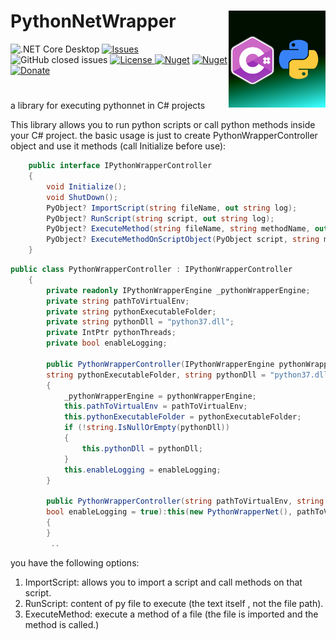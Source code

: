 <h1 align="left">PythonNetWrapper <img src="./Assets/PythonnetWrapper.png" align="right" width="155px" height="155px"></h1> 

![.NET Core Desktop](https://github.com/LiorBanai/PythonNetWrapper/workflows/.NET%20Core%20Desktop/badge.svg)
<a href="https://github.com/LiorBanai/PythonNetWrapper/issues">
    <img src="https://img.shields.io/github/issues/LiorBanai/PythonNetWrapper"  alt="Issues"/>
</a> ![GitHub closed issues](https://img.shields.io/github/issues-closed-raw/LiorBanai/PythonNetWrapper)
<a href="https://github.com/LiorBanai/PythonNetWrapper/blob/master/LICENSE">
    <img src="https://img.shields.io/github/license/LiorBanai/PythonNetWrapper"  alt="License"/>
</a>
[![Nuget](https://img.shields.io/nuget/v/PythonNetWrapper)](https://www.nuget.org/packages/PythonNetWrapper/)
[![Nuget](https://img.shields.io/nuget/dt/PythonNetWrapper)](https://www.nuget.org/packages/PythonNetWrapper/) [![Donate](https://www.paypalobjects.com/en_US/i/btn/btn_donate_SM.gif)](https://www.paypal.com/donate/?business=MCP57TBRAAVXA&no_recurring=0&item_name=Support+Open+source+Projects+%28Analogy+Log+Viewer%2C+HDF5-CSHARP%2C+etc%29&currency_code=USD)

# 
a library for executing pythonnet in C# projects

This library  allows you to run python scripts or call python methods inside your C# project.
the basic usage is just to create PythonWrapperController object and use it methods (call Initialize before use):


```cs
    public interface IPythonWrapperController
    {
        void Initialize();
        void ShutDown();
        PyObject? ImportScript(string fileName, out string log);
        PyObject? RunScript(string script, out string log);
        PyObject? ExecuteMethod(string fileName, string methodName, out string log, params PyObject[] args);
        PyObject? ExecuteMethodOnScriptObject(PyObject script, string methodName, out string log, params PyObject[] args);
    }
```


```cs  
public class PythonWrapperController : IPythonWrapperController
    {
        private readonly IPythonWrapperEngine _pythonWrapperEngine;
        private string pathToVirtualEnv;
        private string pythonExecutableFolder;
        private string pythonDll = "python37.dll";
        private IntPtr pythonThreads;
        private bool enableLogging;

        public PythonWrapperController(IPythonWrapperEngine pythonWrapperEngine, string pathToVirtualEnv,
        string pythonExecutableFolder, string pythonDll = "python37.dll", bool enableLogging = true)
        {
            _pythonWrapperEngine = pythonWrapperEngine;
            this.pathToVirtualEnv = pathToVirtualEnv;
            this.pythonExecutableFolder = pythonExecutableFolder;
            if (!string.IsNullOrEmpty(pythonDll))
            {
                this.pythonDll = pythonDll;
            }
            this.enableLogging = enableLogging;
        }

        public PythonWrapperController(string pathToVirtualEnv, string pythonExecutableFolder, string pythonDll = "python37.dll",
        bool enableLogging = true):this(new PythonWrapperNet(), pathToVirtualEnv, pythonExecutableFolder, pythonDll, enableLogging)
        {
        }
         ..
```


you have the following options:
1. ImportScript: allows you to import a script and call methods on that script.
2. RunScript: content of py file to execute (the text itself , not the file path).
3. ExecuteMethod: execute a method of a file (the file is imported and the method is called.)
